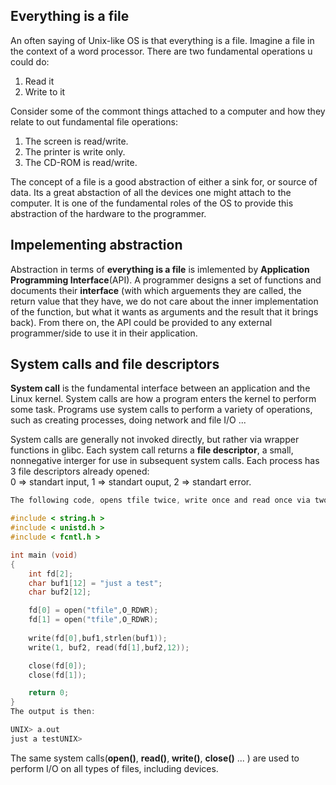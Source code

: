 ## Everything is a file
An often saying of Unix-like OS is that everything is a file. Imagine a file in the context of a word processor. There are two fundamental operations u could do: <br />
1. Read it <br />
2. Write to it <br />

Consider some of the commont things attached to a computer and how they relate to out fundamental file operations: <br />
1. The screen is read/write. <br />
2. The printer is write only. <br />
3. The CD-ROM is read/write. <br />

The concept of a file is a good abstraction of either a sink for, or source of data. Its a great abstaction of all the devices one might attach to the computer. It is one of the fundamental roles of the OS to provide this abstraction of the hardware to the programmer.

## Impelementing abstraction
Abstraction in terms of **everything is a file** is imlemented by **Application Programming Interface**(API). A programmer designs a set of functions and documents their **interface** (with which arguements they are called, the return value that they have, we do not care about the inner implementation of the function, but what it wants as arguments and the result that it brings back). From there on, the API could be provided to any external programmer/side to use it in their application.

## System calls and file descriptors
**System call** is the fundamental interface between an application and the Linux kernel. System calls are how a program enters the kernel to perform some task. Programs use system calls to perform a variety of operations, such as creating processes, doing network and file I/O ... <br /> 

System calls are generally not invoked directly, but rather via wrapper functions in glibc. Each system call returns a **file descriptor**, a small, nonnegative interger for use in subsequent system calls. Each process has 3 file descriptors already opened:<br />
0 => standart input, 1 => standart ouput, 2 => standart error. 


```c
The following code, opens tfile twice, write once and read once via two different file descriptors.

#include < string.h >
#include < unistd.h >
#include < fcntl.h >

int main (void)
{
    int fd[2];
    char buf1[12] = "just a test";
    char buf2[12];

    fd[0] = open("tfile",O_RDWR);
    fd[1] = open("tfile",O_RDWR);
    
    write(fd[0],buf1,strlen(buf1));
    write(1, buf2, read(fd[1],buf2,12));

    close(fd[0]);
    close(fd[1]);

    return 0;
}
The output is then:

UNIX> a.out
just a testUNIX> 

``` 


The same system calls(**open()**, **read()**, **write()**, **close()** ... ) are used to perform I/O on all types of files, including devices. 
